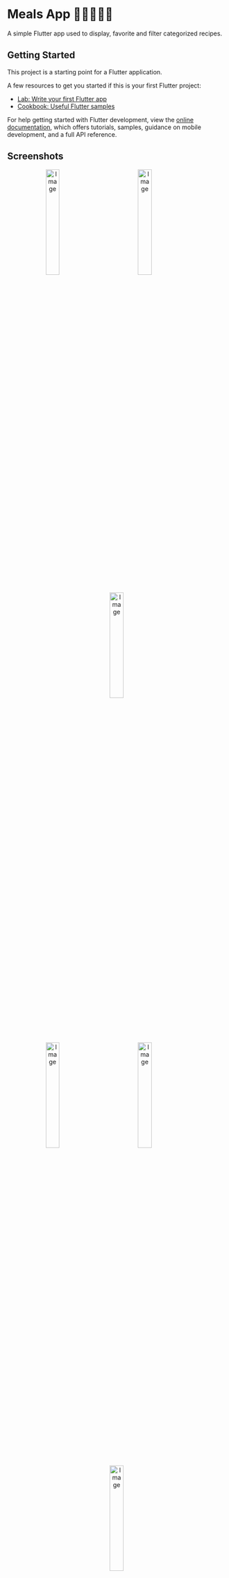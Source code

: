 # Meals App 🍴🍔🍲🍜🍴

A simple Flutter app used to display, favorite and filter categorized recipes.

## Getting Started

This project is a starting point for a Flutter application.

A few resources to get you started if this is your first Flutter project:

- [Lab: Write your first Flutter app](https://docs.flutter.dev/get-started/codelab)
- [Cookbook: Useful Flutter samples](https://docs.flutter.dev/cookbook)

For help getting started with Flutter development, view the
[online documentation](https://docs.flutter.dev/), which offers tutorials,
samples, guidance on mobile development, and a full API reference.

## Screenshots

<p align="middle">
  <img alt="Image" width="25%" height="25%" src="https://user-images.githubusercontent.com/73650533/214239975-b5117a10-530a-4c78-b758-b1df0a01492b.png">
  &nbsp&nbsp&nbsp&nbsp&nbsp&nbsp&nbsp&nbsp&nbsp&nbsp&nbsp&nbsp&nbsp&nbsp&nbsp&nbsp&nbsp&nbsp&nbsp&nbsp
  <img alt="Image" width="25%" height="25%" src="https://user-images.githubusercontent.com/73650533/214241264-fc2152cf-d566-46b1-8a99-5b1b5a6d6e60.png">
  &nbsp&nbsp&nbsp&nbsp&nbsp&nbsp&nbsp&nbsp&nbsp&nbsp&nbsp&nbsp&nbsp&nbsp&nbsp&nbsp&nbsp&nbsp&nbsp&nbsp
  <img alt="Image" width="25%" height="25%" src="https://user-images.githubusercontent.com/73650533/214241372-2b811df7-64e7-4a64-b17a-299425932174.png">
</p><br><br>

<p align="middle">
  <img alt="Image" width="25%" height="25%" src="https://user-images.githubusercontent.com/73650533/214241772-4c975da9-935b-4e79-832a-7d7b9d1e2363.png">
  &nbsp&nbsp&nbsp&nbsp&nbsp&nbsp&nbsp&nbsp&nbsp&nbsp&nbsp&nbsp&nbsp&nbsp&nbsp&nbsp&nbsp&nbsp&nbsp&nbsp
  <img alt="Image" width="25%" height="25%" src="https://user-images.githubusercontent.com/73650533/214241813-e71b6c27-d9c8-4c79-b536-1c6d21d468dd.png">
  &nbsp&nbsp&nbsp&nbsp&nbsp&nbsp&nbsp&nbsp&nbsp&nbsp&nbsp&nbsp&nbsp&nbsp&nbsp&nbsp&nbsp&nbsp&nbsp&nbsp
  <img alt="Image" width="25%" height="25%" src="https://user-images.githubusercontent.com/73650533/214241684-ecb21fb0-b494-41d7-9f43-5f82eeecca80.png">
</p><br><br>

<p align="middle">
  <img alt="Image" width="25%" height="25%" src="https://user-images.githubusercontent.com/73650533/214241743-434cfebf-00ff-4943-bd34-57affc795e24.png">
  &nbsp&nbsp&nbsp&nbsp&nbsp&nbsp&nbsp&nbsp&nbsp&nbsp&nbsp&nbsp&nbsp&nbsp&nbsp&nbsp&nbsp&nbsp&nbsp&nbsp
  <img alt="Image" width="25%" height="25%" src="https://user-images.githubusercontent.com/73650533/214241870-0b5a2a0a-6af5-49e3-af80-591bc4daf428.png">
</p>
